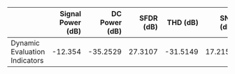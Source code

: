 |                               |   Signal Power (dB) |   DC Power (dB) |   SFDR (dB) |   THD (dB) |   SNR (dB) |   SNDR (dB) |    ENOB |
|:------------------------------|--------------------:|----------------:|------------:|-----------:|-----------:|------------:|--------:|
| Dynamic Evaluation Indicators |             -12.354 |        -35.2529 |     27.3107 |   -31.5149 |    17.2157 |     17.0572 | 2.54106 |